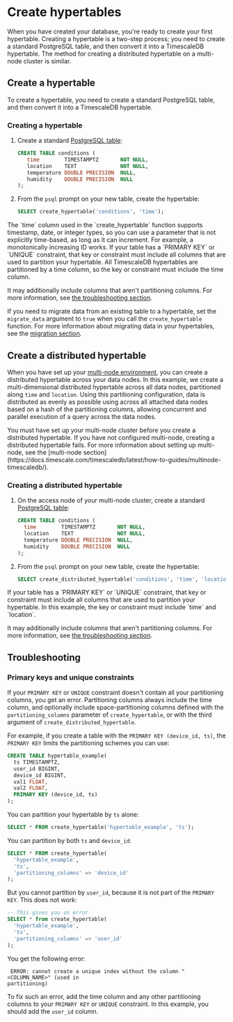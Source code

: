 # Create hypertables
When you have created your database, you're ready to create your first
hypertable. Creating a hypertable is a two-step process; you need to create a
standard PostgreSQL table, and then convert it into a TimescaleDB hypertable.
The method for creating a distributed hypertable on a multi-node cluster is
similar.

## Create a hypertable
To create a hypertable, you need to create a standard PostgreSQL table, and then
convert it into a TimescaleDB hypertable.

<procedure>

### Creating a hypertable
1.  Create a standard [PostgreSQL table][postgres-createtable]:
    ```sql
    CREATE TABLE conditions (
       time        TIMESTAMPTZ       NOT NULL,
       location    TEXT              NOT NULL,
       temperature DOUBLE PRECISION  NULL,
       humidity    DOUBLE PRECISION  NULL
    );
    ```
1.  From the `psql` prompt on your new table, create the hypertable:
     ```sql
     SELECT create_hypertable('conditions', 'time');
     ```

<highlight type="note">
The `time` column used in the `create_hypertable` function supports
timestamp, date, or integer types, so you can use a parameter that is not
explicitly time-based, as long as it can increment. For example, a
monotonically increasing ID works.
</highlight>

<highlight type="note"> 
If your table has a `PRIMARY KEY` or `UNIQUE` constraint, that key or constraint
must include all columns that are used to partition your hypertable. All
TimescaleDB hypertables are partitioned by a time column, so the key or
constraint must include the time column.

It may additionally include columns that aren't partitioning columns. For more
information, see [the troubleshooting
section](https://docs.timescale.com/timescaledb/latest/how-to-guides/hypertables/create/#primary-keys-and-unique-constraints).
</highlight>

</procedure>

If you need to migrate data from an existing table to a hypertable, set the
`migrate_data` argument to `true` when you call the `create_hypertable`
function. For more information about migrating data in your hypertables, see the
[migration section][migrate-data].

## Create a distributed hypertable
When you have set up your [multi-node environment][multi-node], you can create a
distributed hypertable across your data nodes. In this example, we create a
multi-dimensional distributed hypertable across all data nodes, partitioned
along `time` and `location`. Using this partitioning configuration, data is
distributed as evenly as possible using across all attached data nodes based on
a hash of the partitioning columns, allowing concurrent and parallel execution
of a query across the data nodes.

<highlight type="important">
You must have set up your multi-node cluster before you create a distributed
hypertable. If you have not configured multi-node, creating a distributed
hypertable fails. For more information about setting up multi-node, see the
[multi-node section](https://docs.timescale.com/timescaledb/latest/how-to-guides/multinode-timescaledb/).
</highlight>

<procedure>

### Creating a distributed hypertable
1.  On the access node of your multi-node cluster, create a standard
    [PostgreSQL table][postgres-createtable]:
    ```sql
    CREATE TABLE conditions (
      time        TIMESTAMPTZ       NOT NULL,
      location    TEXT              NOT NULL,
      temperature DOUBLE PRECISION  NULL,
      humidity    DOUBLE PRECISION  NULL
    );
    ```
1.  From the `psql` prompt on your new table, create the hypertable:
     ```sql
     SELECT create_distributed_hypertable('conditions', 'time', 'location');
     ```

<highlight type="note"> 
If your table has a `PRIMARY KEY` or `UNIQUE` constraint, that key or constraint
must include all columns that are used to partition your hypertable. In this
example, the key or constraint must include `time` and `location`.

It may additionally include columns that aren't partitioning columns. For more
information, see [the troubleshooting
section](https://docs.timescale.com/timescaledb/latest/how-to-guides/hypertables/create/#primary-keys-and-unique-constraints).
</highlight>

</procedure>

## Troubleshooting

### Primary keys and unique constraints

If your `PRIMARY KEY` or `UNIQUE` constraint doesn't contain all your
partitioning columns, you get an error. Partitioning columns always include the
time column, and optionally include space-partitioning columns defined with the
`partitioning_columns` parameter of `create_hypertable`, or with the third
argument of `create_distributed_hypertable`.

For example, if you create a table with the `PRIMARY KEY (device_id, ts)`, the
`PRIMARY KEY` limits the partitioning schemes you can use:

```sql
CREATE TABLE hypertable_example(
  ts TIMESTAMPTZ,
  user_id BIGINT,
  device_id BIGINT,
  val1 FLOAT,
  val2 FLOAT,
  PRIMARY KEY (device_id, ts)
);
```

You can partition your hypertable by `ts` alone:
```sql
SELECT * FROM create_hypertable('hypertable_example', 'ts');
```

You can partition by both `ts` and `device_id`:
```sql
SELECT * FROM create_hypertable(
  'hypertable_example',
  'ts',
  'partitioning_columns' => 'device_id'
);
```

But you cannot partition by `user_id`, because it is not part of the `PRIMARY
KEY`. This does not work:
```sql
-- This gives you an error
SELECT * from create_hypertable(
  'hypertable_example',
  'ts',
  'partitioning_columns' => 'user_id'
);
```

You get the following error:

```
 ERROR: cannot create a unique index without the column "<COLUMN_NAME>" (used in
partitioning) 
```

To fix such an error, add the time column and any other partitioning columns to
your `PRIMARY KEY` or `UNIQUE` constraint. In this example, you should add the
`user_id` column.

[create-hypertable]: /api/:currentVersion/hypertable/create_hypertable/
[migrate-data]: /how-to-guides/migrate-data
[postgres-createtable]: https://www.postgresql.org/docs/current/sql-createtable.html
[multi-node]: /how-to-guides/multinode-timescaledb/
